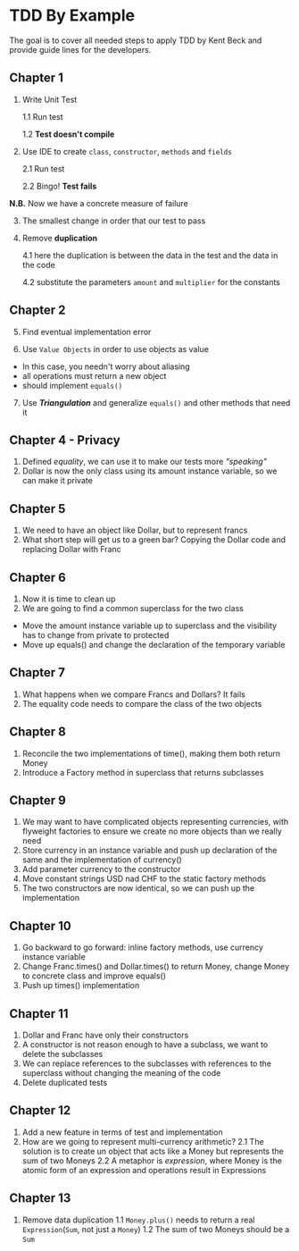 # TDD By Example
The goal is to cover all needed steps to apply TDD by Kent Beck and provide guide lines for the developers.

## Chapter 1
1. Write Unit Test
   
   1.1 Run test 
   
   1.2 **Test doesn't compile**
   

2. Use IDE to create `class`, `constructor`, `methods` and `fields`

   2.1 Run test
   
   2.2 Bingo! **Test fails**

**N.B.** Now we have a concrete measure of failure 


3. The smallest change in order that our test to pass


4. Remove **duplication**
   
   4.1 here the duplication is between the data in the test and the data in the code

   4.2 substitute the parameters `amount` and `multiplier` for the constants

## Chapter 2
5. Find eventual implementation error


6. Use `Value Objects` in order to use objects as value
  - In this case, you needn't worry about aliasing
  - all operations must return a new object
  - should implement `equals()`


7. Use ***Triangulation*** and generalize `equals()` and other methods that need it 

## Chapter 4 - Privacy
1. Defined *equality*, we can use it to make our tests more *"speaking"*
2. Dollar is now the only class using its amount instance variable, so we can make it private

## Chapter 5
1. We need to have an object like Dollar, but to represent francs
2. What short step will get us to a green bar? Copying the Dollar code and replacing Dollar with Franc

## Chapter 6

1. Now it is time to clean up
2. We are going to find a common superclass for the two class
  - Move the amount instance variable up to superclass and the visibility has to change from private to protected
  - Move up equals() and change the declaration of the temporary variable

## Chapter 7

1. What happens when we compare Francs and Dollars? It fails
2. The equality code needs to compare the class of the two objects

## Chapter 8
1. Reconcile the two implementations of time(), making them both return Money
2. Introduce a Factory method in superclass that returns subclasses

## Chapter 9
1. We may want to have complicated objects representing currencies, with flyweight factories to ensure we create no more objects than we really need
2. Store currency in an instance variable and push up declaration of the same and the implementation of currency()
3. Add parameter currency to the constructor
4. Move constant strings USD nad CHF to the static factory methods
5. The two constructors are now identical, so we can push up the implementation

## Chapter 10
1. Go backward to go forward: inline factory methods, use currency instance variable
2. Change Franc.times() and Dollar.times() to return Money, change Money to concrete class and improve equals()
3. Push up times() implementation

## Chapter 11
1. Dollar and Franc have only their constructors
2. A constructor is not reason enough to have a subclass, we want to delete the subclasses
3. We can replace references to the subclasses with references to the superclass without changing the meaning of the code
4. Delete duplicated tests

## Chapter 12
1. Add a new feature in terms of test and implementation
2. How are we going to represent multi-currency arithmetic?
   2.1 The solution is to create un object that acts like a Money but represents the sum of two Moneys
   2.2 A metaphor is *expression*, where Money is the atomic form of an expression and operations result in Expressions

## Chapter 13
1. Remove data duplication
   1.1 `Money.plus()` needs to return a real `Expression`(`Sum`, not just a `Money`)
   1.2 The sum of two Moneys should be a `Sum` 
